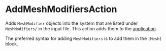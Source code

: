 # AddMeshModifiersAction

Adds `MeshModifier` objects into the system that are listed under `MeshModifiers/` in the input file.
This action adds them to the [application](MooseApp.md).

The preferred syntax for adding `MeshModifiers` is to add them in the `[Mesh]` block.
